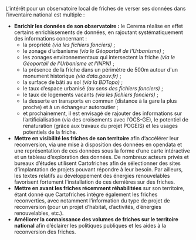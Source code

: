L’intérêt pour un observatoire local de friches de verser ses données dans l’inventaire national est multiple :
- **Enrichir les données de son observatoire :** le Cerema réalise en effet certains enrichissements de données, en rajoutant systématiquement des informations concernant :
    -	la propriété *(via les fichiers fonciers)* ;
    -	le zonage d’urbanisme *(via le Géoportail de l'Urbanisme)* ;
    - les zonages environnementaux qui intersectent la friche *(via le Géoportail de l'Urbanisme et l'INPN)* ;
    - la présence de la friche dans un périmètre de 500m autour d'un monument historique *(via data.gouv.fr)*  ;
    - la surface de bâti au sol *(via la BDTopo)* ;
    -	le taux d’espace urbanisé *(au sens des fichiers fonciers)* ;
    -	le taux de logements vacants *(via les fichiers fonciers)* ;
    -	la desserte en transports en commun (distance à la gare la plus proche) et à un échangeur autoroutier ;
    -	et prochainement, il est envisagé de rajouter des informations sur l’artificialisation (via des croisements avec l’OCS-GE), le potentiel de renaturation (grâce aux travaux du projet POGEIS) et les usages potentiels de la friche.
- **Mettre en visibilité les friches de son territoire** afin d’accélérer leur reconversion, via une mise à disposition des données en opendata et une représentation de ces données sous la forme d’une carte intéractive et un tableau d’exploration des données. De nombreux acteurs privés et bureaux d’études utilisent Cartofriches afin de sélectionner des sites d’implantation de projets pouvant répondre à leur besoin. Par ailleurs, les textes relatifs au développement des énergies renouvelables favorisent fortement l'installation de ces dernières sur des friches.
- **Mettre en avant les friches récemment réhabilitées** sur son territoire, étant donné que Cartofriches intègre également les friches reconverties, avec notamment l’information du type de projet de reconversion (pour un projet d’habitat, d’activités, d’énergies renouvelables, etc.).
- **Améliorer la connaissance des volumes de friches sur le territoire national** afin d’éclairer les politiques publiques et les aides à la reconversion des friches.